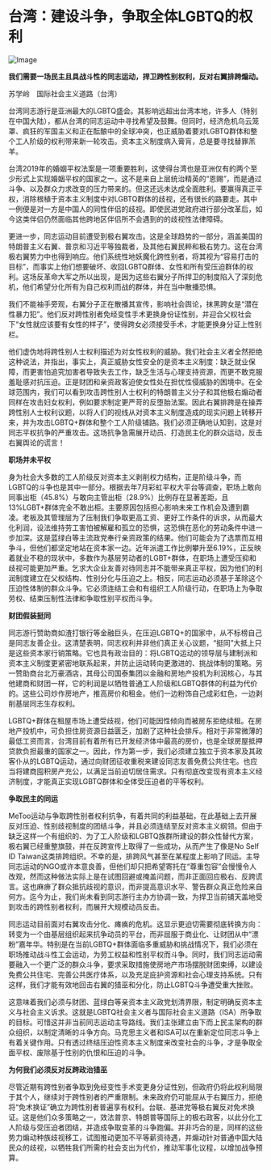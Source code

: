 # 台湾：建设斗争，争取全体LGBTQ的权利

![Image](https://media1.chinaworker.info/2024/10/397194937_680488897512506_1119895889327792248_n-1-696x524.jpg)

**我们需要一场民主且具战斗性的同志运动，捍卫跨性别权利，反对右翼排跨煽动。**

苏学岭　国际社会主义道路（台湾）

台湾同志游行是亚洲最大的LGBTQ盛会。其影响远超出台湾本地，许多人（特别在中国大陆），都从台湾的同志运动中寻找希望及鼓舞。但同时，经济危机乌云笼罩、疯狂的军国主义和正在酝酿中的全球冲突，也正威胁着要对LGBTQ群体和整个工人阶级的权利带来新一轮攻击。资本主义制度病入膏肓，总是要寻找替罪羔羊。

台湾2019年的婚姻平权法案是一项重要胜利，这使得台湾也是亚洲仅有的两个至少形式上实现婚姻平权的国家之一。这不是来自上层统治精英的“恩赐”，而是通过斗争、以及群众力求改变的压力带来的。但这还远未达成全面胜利。要赢得真正平权，消除根植于资本主义制度中对LGBTQ群体的歧视，还有很长的路要走。其中一例便是对一方是中国人的同性伴侣的歧视。即使民进党政府进行部分改革后，如今这类伴侣仍然面临其他跨地区伴侣所不会遇到的的歧视性法律障碍。

更进一步，同志运动目前遭受到极右翼攻击。这是全球趋势的一部分，涵盖美国的特朗普主义右翼、普京和习近平等独裁者，及其他右翼民粹和极右势力。这在台湾极右翼势力中也得到响应。他们系统性地妖魔化跨性别者，将其视为“容易打击的目标”，而事实上他们想要破坏、收回LGBTQ群体、女性和所有受压迫群体的权利。这场反革命大军之所以出现，是因为这些右翼分子所捍卫的制度陷入了深刻危机，他们希望分化所有为自己权利而战的群体，并在当中散播恐惧。

我们不能袖手旁观，右翼分子正在散播其宣传，影响社会舆论，抹黑跨女是“潜在性暴力犯”。他们反对跨性别者免经变性手术更换身份证性别，并迎合父权社会下“女性就应该要有女性的样子”，使得跨女必须接受手术，才能更换身分证上性别栏。

他们虚伪地将跨性别人士权利描述为对女性权利的威胁。我们社会主义者全然拒绝这种说法，并指出，事实上，真正威胁女性安全的是资本主义制度：缺乏就业保障，而更害怕追究加害者导致失去工作，缺乏生活与心理支持资源，而更不敢克服羞耻感对抗压迫。正是财团和亲资政客迫使女性处在担忧性侵威胁的困境中。在全球范围内，我们可以看到攻击跨性别人士权利的特朗普主义分子和其他极右煽动者同样在攻击妇女权利，例如要求制定更严苛的反堕胎法案。因此右翼排跨是在操弄跨性别人士权利议题，以将人们的视线从对资本主义制度造成的现实问题上转移开来，并为攻击LGBTQ+群体和整个工人阶级铺路。我们必须正确地认知到，这是对同志平权抗争的严重攻击。这场抗争急需展开动员、打造民主化的群众运动，反击右翼舆论的谎言！

**职场并未平权**

身为社会大多数的工人阶级反对资本主义剥削权力结构，正是阶级斗争，而LGBTQ的斗争也是其中一部分。根据去年7月彩虹平权大平台等调查，职场上敢向同事出柜（45.8%）与敢向主管出柜（28.9%）比例存在显著差距，且13%LGBT+群体完全不敢出柜。主要原因包括担心影响未来工作机会及遭到霸凌。老板及其管理层为了压制我们争取更高工资、更好工作条件的诉求，从而最大化利润，设法维持劳工害怕被解雇和孤立的恐惧，这恐惧在恶化的劳动条件中进一步加深。这是蓝绿白等主流政党奉行亲资政策的结果。他们可能会为了选票而互相争斗，但他们都坚定地站在资本家一边。近年派遣工作比例攀升至6.19%，正反映着就业不稳的现状中，多数作为基层劳动者的LGBT+群体，在职场上遭受压抑和歧视可能更加严重。乞求大企业友善对待同志并不能带来真正平权，因为他们的利润制度建立在父权结构、性别分化与压迫之上。相反，同志运动必须基于革除这个压迫性体制的群众斗争。它必须连结工会和有组织工人阶级行动，在职场上为争取劳权、结束压制性法律和争取性别平权而斗争。

**财团假装挺同**

同志游行赞助商如渣打银行等金融巨头，在压迫LGBTQ+的国家中，从不标榜自己是同志友善企业。这清楚表明，同志权利并非他们真正关心议题，“挺同”大抵上只是这些资本家行销策略。它也具有政治目的：将LGBTQ运动的领导层与建制派和资本主义制度更紧密地联系起来，并防止运动转向更激进的、挑战体制的策略。另一赞助商台北万豪酒店，其母公司国泰集团以金融和房地产投机为利润核心，与其他建商和财团一样，它的利润是以牺牲普通工人阶级和LGBTQ群体的利益为代价的。这些公司炒作房地产，推高房价和租金。他们一边粉饰自己成彩虹色，一边剥削基层同志生存权利。

LGBTQ+群体在租屋市场上遭受歧视，他们可能因性倾向而被房东拒绝续租。在房地产投机中，可负担住房资源日益匮乏，加剧了这种社会排斥。相对于非常微薄的最低工资而言，台湾目前有着所有已开发经济体中最高的房价，也是全球房屋抵押贷款负担最重的国家之一。因此，作为第一步，我们必须建立独立于资本家及其政客仆从的LGBTQ运动，通过向财团征收重税来建设同志友善免费公共住宅。也应当将建商囤积房产充公，以满足当前迫切居住需求。只有彻底改变现有资本主义经济制度，才能真正实现LGBTQ群体和全体受压迫者的平等权利。

**争取民主的同运**

MeToo运动与争取跨性别者权利抗争，有着共同的利益基础，在此基础上去开展反对压迫、性别歧视制度的团结斗争，并且必须连结至反对资本主义纲领。但由于缺乏这样一个有组织的、为了工人阶级和LGBTQ族群所建设的群众性替代方案，极右翼已经重整旗鼓，并在反跨宣传上取得了一些成功，从而产生了像是No Self ID Taiwan这类排跨组织。不幸的是，排跨风气甚至在某程度上影响了同运。主导同志运动的NGO或许本意良善，但他们却只把希望寄托在“尊重包容”会慢慢令人改观，然而这种做法实际上是在试图回避或掩盖问题，而非正面回应极右、反跨谎言。这也麻痹了群众抵抗歧视的意识，而非提高意识水平、警告群众真正危险来自何方。迄今为止，我们尚未看到同志游行主办方协调一致，为捍卫当前铺天盖地受到攻击的跨性别者权利，而展开大规模动员反击。

同志运动目前面对右翼攻击分化、瘫痪的危机。这显示更迫切需要彻底转换方向：转变为一个由基层组织起来抗争动员的平台，而非屈服于商业化、让财团从中“漂粉”嘉年华。特别是在当前LGBTQ+群体面临多重威胁和挑战情况下，我们必须在职场推动战斗性工会运动，为劳工权益和性别平权而斗争。同时，我们同志运动需要融入一个更广泛的群众斗争，要求采取措施使房地产市场摆脱财团束缚，以建设免费公共住宅、完善公共医疗体系，以及充足庇护资源和社会心理支持系统。只有这样，我们才能有效地回击右翼的猎巫和分化，防止LGBTQ斗争遭受重大挫败。

这意味着我们必须与财团、蓝绿白等亲资本主义政党划清界限，制定明确反资本主义与社会主义诉求。这就是LGBTQ社会主义者与国际社会主义道路（ISA）所争取的目标。可惜这并非当前同志运动主导路线。我们主张建立由下而上民主架构的群众组织，以制定清晰的斗争方向。马克思主义者和ISA可以在重新定位同志斗争上有着关键作用。只有透过终结压迫性资本主义制度来改变社会的斗争，才是争取全面平权、废除基于性别的仇恨和压迫的斗争。

**为何我们必须反对反跨政治猎巫**

尽管近期有跨性别者争取到免经变性手术变更身分证性别，但政府仍将此权利局限于其个人，继续对于跨性别者的严重限制。未来政府仍可能屈从于右翼压力，拒绝将“免术换证”确立为跨性别者普遍享有权利。台联、基进党等极右翼反对免术换证。这是他们众多策略之一，效法普京、特朗普等国际上的极右政客，以此分化工人阶级与受压迫者团结，并造成争取变革的斗争跑偏。并非巧合的是，同样的这些势力煽动种族歧视移工，试图推动更加不平等薪资待遇，并煽动针对普通中国大陆民众的歧视，以牺牲我们所需的社会支出为代价，推动军事化议程，以增加战争预算。